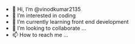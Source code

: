 - 👋 Hi, I’m @vinodkumar2135
- 👀 I’m interested in coding
- 🌱 I’m currently learning front end development
- 💞️ I’m looking to collaborate ...
- 📫 How to reach me ...

<!---
vinodkumar2135/vinodkumar2135 is a ✨ special ✨ repository because its `README.md` (this file) appears on your GitHub profile.
You can click the Preview link to take a look at your changes.
--->
